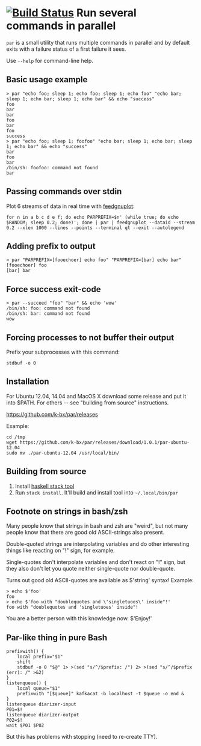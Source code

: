 # [![Build Status](https://travis-ci.org/k-bx/par.svg?branch=master)](https://travis-ci.org/k-bx/par) Run several commands in parallel

`par` is a small utility that runs multiple commands in parallel and
by default exits with a failure status of a first failure it sees.

Use `--help` for command-line help.

Basic usage example
-------------------

```
> par "echo foo; sleep 1; echo foo; sleep 1; echo foo" "echo bar; sleep 1; echo bar; sleep 1; echo bar" && echo "success"
foo
bar
bar
foo
bar
foo
success
> par "echo foo; sleep 1; foofoo" "echo bar; sleep 1; echo bar; sleep 1; echo bar" && echo "success"
bar
foo
bar
/bin/sh: foofoo: command not found
bar
```

Passing commands over stdin
---------------------------

Plot 6 streams of data in real time with [feedgnuplot](https://github.com/dkogan/feedgnuplot):

```
for n in a b c d e f; do echo PARPREFIX=$n' (while true; do echo $RANDOM; sleep 0.2; done)'; done | par | feedgnuplot --dataid --stream 0.2 --xlen 1000 --lines --points --terminal qt --exit --autolegend
```

Adding prefix to output
-----------------------

```
> par "PARPREFIX=[fooechoer] echo foo" "PARPREFIX=[bar] echo bar"
[fooechoer] foo
[bar] bar
```

Force success exit-code
-----------------------

```
> par --succeed "foo" "bar" && echo 'wow'
/bin/sh: foo: command not found
/bin/sh: bar: command not found
wow
```

Forcing processes to not buffer their output
--------------------------------------------

Prefix your subprocesses with this command:

```
stdbuf -o 0
```

Installation
------------

For Ubuntu 12.04, 14.04 and MacOS X download some release and put it
into $PATH. For others -- see "building from source" instructions.

https://github.com/k-bx/par/releases

Example:

```
cd /tmp
wget https://github.com/k-bx/par/releases/download/1.0.1/par-ubuntu-12.04
sudo mv ./par-ubuntu-12.04 /usr/local/bin/
```

Building from source
--------------------

1. Install [haskell stack tool](https://github.com/commercialhaskell/stack)
2. Run `stack install`. It'll build and install tool into `~/.local/bin/par`

Footnote on strings in bash/zsh
-------------------------------

Many people know that strings in bash and zsh are "weird", but not
many people know that there are good old ASCII-strings also present.

Double-quoted strings are interpolating variables and do other interesting
things like reacting on "!" sign, for example.

Single-quotes don't interpolate variables and don't react on "!" sign, but
they also don't let you quote neither single-quote nor double-quote.

Turns out good old ASCII-quotes are available as $'string' syntax! Example:

    > echo $'foo'
    foo
    > echo $'foo with "doublequotes and \'singletuoes\' inside"!'
    foo with "doublequotes and 'singletuoes' inside"!

You are a better person with this knowledge now. $'Enjoy!'

Par-like thing in pure Bash
---------------------------

```
prefixwith() {
    local prefix="$1"
    shift
    stdbuf -o 0 "$@" 1> >(sed "s/^/$prefix: /") 2> >(sed "s/^/$prefix (err): /" >&2)
}
listenqueue() {
    local queue="$1"
    prefixwith "[$queue]" kafkacat -b localhost -t $queue -o end &
}
listenqueue diarizer-input
P01=$!
listenqueue diarizer-output
P02=$!
wait $P01 $P02
```

But this has problems with stopping (need to re-create TTY).
